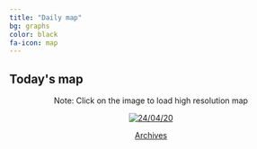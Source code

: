 ```yaml
---
title: "Daily map"
bg: graphs
color: black
fa-icon: map
---
```


## Today's map
<p style="text-align: center"> Note: Click on the image to load high resolution map</p>
<p style="text-align: center">
<a href="https://imgpile.com/images/IAgMbC.png"><img alt="24/04/20" src="https://imgpile.com/images/IAgMbC.md.png" border="0"></a></p>
<p style="text-align: center"><a class="button2" href="https://elseasama.github.io/chcovid19/archives.html">Archives</a></p>

